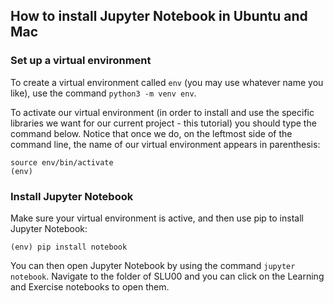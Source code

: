 ## How to install Jupyter Notebook in Ubuntu and Mac

### Set up a virtual environment

To create a virtual environment called `env` (you may use whatever name you like), use the command `python3 -m venv env`.

To activate our virtual environment (in order to install and use the specific libraries we want for our current project - this tutorial) you should type the command below.
Notice that once we do, on the leftmost side of the command line, the name of our virtual environment appears in parenthesis:  
```console
source env/bin/activate
(env) 
```

### Install Jupyter Notebook

Make sure your virtual environment is active, and then use pip to install Jupyter Notebook:
```console
(env) pip install notebook
```

You can then open Jupyter Notebook by using the command `jupyter notebook`. Navigate to the folder of SLU00 and you can click on the Learning and Exercise notebooks to open them.
